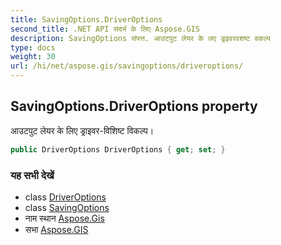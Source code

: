 ```yaml
---
title: SavingOptions.DriverOptions
second_title: .NET API संदर्भ के लिए Aspose.GIS
description: SavingOptions संपत्त. आउटपुट लेयर के लए ड्रइवरवशष्ट वकल्प
type: docs
weight: 30
url: /hi/net/aspose.gis/savingoptions/driveroptions/
---
```

## SavingOptions.DriverOptions property

आउटपुट लेयर के लिए ड्राइवर-विशिष्ट विकल्प।

```csharp
public DriverOptions DriverOptions { get; set; }
```

### यह सभी देखें

* class [DriverOptions](../../driveroptions/)
* class [SavingOptions](../)
* नाम स्थान [Aspose.Gis](../../savingoptions/)
* सभा [Aspose.GIS](../../../)



